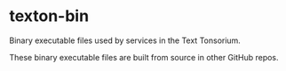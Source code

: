 # texton-bin
Binary executable files used by services in the Text Tonsorium.

These binary executable files are built from source in other GitHub repos.
